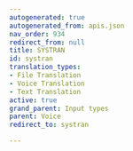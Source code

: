 ```yaml
---
autogenerated: true
autogenerated_from: apis.json
nav_order: 934
redirect_from: null
title: SYSTRAN
id: systran
translation_types:
- File Translation
- Voice Translation
- Text Translation
active: true
grand_parent: Input types
parent: Voice
redirect_to: systran

---
```


